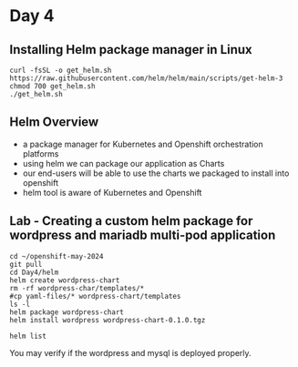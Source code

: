 # Day 4

## Installing Helm package manager in Linux
```
curl -fsSL -o get_helm.sh https://raw.githubusercontent.com/helm/helm/main/scripts/get-helm-3
chmod 700 get_helm.sh
./get_helm.sh
```

## Helm Overview
- a package manager for Kubernetes and Openshift orchestration platforms
- using helm we can package our application as Charts
- our end-users will be able to use the charts we packaged to install into openshift
- helm tool is aware of Kubernetes and Openshift

## Lab - Creating a custom helm package for wordpress and mariadb multi-pod application
```
cd ~/openshift-may-2024
git pull
cd Day4/helm
helm create wordpress-chart
rm -rf wordpress-char/templates/*
#cp yaml-files/* wordpress-chart/templates
ls -l
helm package wordpress-chart
helm install wordpress wordpress-chart-0.1.0.tgz

helm list
```

You may verify if the wordpress and mysql is deployed properly.
